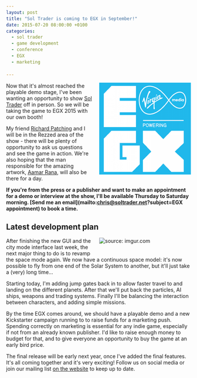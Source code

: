```yaml
---
layout: post
title: "Sol Trader is coming to EGX in September!"
date: 2015-07-20 08:00:00 +0100
categories:
  - sol trader
  - game development
  - conference
  - EGX
  - marketing

---
```


<img style='float: right; padding: 0 0 20px 20px; width: 250px' src='/files/egx.png' alt='EGX logo'/>

Now that it's almost reached the playable demo stage, I've been wanting an opportunity to show [Sol Trader](http://soltrader.net) off in person. So we will be taking the game to EGX 2015 with our own booth!

My friend [Richard Patching](http://twitter.com/patchfx) and I will be in the Rezzed area of the show - there will be plenty of opportunity to ask us questions and see the game in action. We're also hoping that the man responsible for the amazing artwork, [Aamar Rana](https://www.linkedin.com/pub/aamar-rana/1/799/651), will also be there for a day.

**If you're from the press or a publisher and want to make an appointment for a demo or interview at the show, I'll be available Thursday to Saturday morning. [Send me an email](mailto:chris@soltrader.net?subject=EGX appointment) to book a time.**

## Latest development plan

<a href="http://imgur.com/5BGQzgs"><img src="http://i.imgur.com/5BGQzgs.png" title="source: imgur.com" style='float: right; padding: 0 0 20px 20px; width: 250px'/></a>

After finishing the new GUI and the city mode interface last week, the next
major thing to do is to revamp the space mode again. We now have a continuous
space model: it's now possible to fly from one end of the Solar System to
another, but it'll just take a (very) long time...

Starting today, I'm adding jump gates back in to allow faster travel to and
landing on the different planets. After that we'll put back the particles, AI
ships, weapons and trading systems. Finally I'll be balancing the
interaction between characters, and adding simple missions.

By the time EGX comes around, we should have a playable demo and a new
Kickstarter campaign running to to raise funds for a marketing push. Spending
correctly on marketing is essential for any indie game, especially if not from
an already known publisher. I'd like to raise enough money to budget for that,
and to give everyone an opportunity to buy the game at an early bird price.

The final release will be early next year, once I've added the final features.
It's all coming together and it's very exciting! Follow us on social media or join our mailing list [on the website](http://soltrader.net) to keep up to date.
